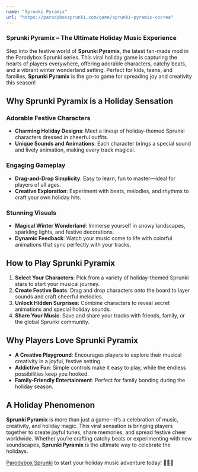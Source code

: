 ```yaml
---
name: "Sprunki Pyramix"
url: "https://parodyboxsprunki.com/game/sprunki-pyramix-cocrea"
---
```


### **Sprunki Pyramix** – The Ultimate Holiday Music Experience  

Step into the festive world of **Sprunki Pyramix**, the latest fan-made mod in the Parodybox Sprunki series. This viral holiday game is capturing the hearts of players everywhere, offering adorable characters, catchy beats, and a vibrant winter wonderland setting. Perfect for kids, teens, and families, **Sprunki Pyramix** is the go-to game for spreading joy and creativity this season!

## **Why Sprunki Pyramix is a Holiday Sensation**

### **Adorable Festive Characters**
- **Charming Holiday Designs**: Meet a lineup of holiday-themed Sprunki characters dressed in cheerful outfits.  
- **Unique Sounds and Animations**: Each character brings a special sound and lively animation, making every track magical.  

### **Engaging Gameplay**
- **Drag-and-Drop Simplicity**: Easy to learn, fun to master—ideal for players of all ages.  
- **Creative Exploration**: Experiment with beats, melodies, and rhythms to craft your own holiday hits.  

### **Stunning Visuals**
- **Magical Winter Wonderland**: Immerse yourself in snowy landscapes, sparkling lights, and festive decorations.  
- **Dynamic Feedback**: Watch your music come to life with colorful animations that sync perfectly with your tracks.  

## **How to Play Sprunki Pyramix**

1. **Select Your Characters**: Pick from a variety of holiday-themed Sprunki stars to start your musical journey.  
2. **Create Festive Beats**: Drag and drop characters onto the board to layer sounds and craft cheerful melodies.  
3. **Unlock Hidden Surprises**: Combine characters to reveal secret animations and special holiday sounds.  
4. **Share Your Music**: Save and share your tracks with friends, family, or the global Sprunki community.  

## **Why Players Love Sprunki Pyramix**

- **A Creative Playground**: Encourages players to explore their musical creativity in a joyful, festive setting.  
- **Addictive Fun**: Simple controls make it easy to play, while the endless possibilities keep you hooked.  
- **Family-Friendly Entertainment**: Perfect for family bonding during the holiday season.  

## **A Holiday Phenomenon**

**Sprunki Pyramix** is more than just a game—it’s a celebration of music, creativity, and holiday magic. This viral sensation is bringing players together to create joyful tunes, share memories, and spread festive cheer worldwide. Whether you’re crafting catchy beats or experimenting with new soundscapes, **Sprunki Pyramix** is the ultimate way to celebrate the holidays.  

[Parodybox Sprunki](https://parodyboxsprunki.com/game/sprunki-pyramix) to start your holiday music adventure today! 🎄✨🎶
